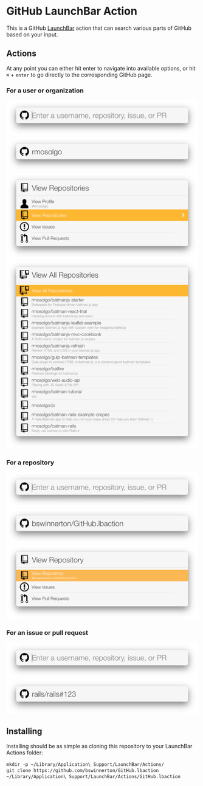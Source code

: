 # GitHub LaunchBar Action

This is a GitHub [LaunchBar](https://www.obdev.at/products/launchbar) action
that can search various parts of GitHub based on your input.

## Actions

At any point you can either hit enter to navigate into available options, or
hit `⌘` + `enter` to go directly to the corresponding GitHub page.

### For a user or organization

![](screenshots/default.png)
![](screenshots/user.png)
![](screenshots/user-expanded.png)
![](screenshots/user-repos-expanded.png)

### For a repository

![](screenshots/default.png)
![](screenshots/repo.png)
![](screenshots/repo-expanded.png)

### For an issue or pull request

![](screenshots/default.png)
![](screenshots/issue.png)

## Installing

Installing should be as simple as cloning this repository to your LaunchBar
Actions folder:

```
mkdir -p ~/Library/Application\ Support/LaunchBar/Actions/
git clone https://github.com/bswinnerton/GitHub.lbaction ~/Library/Application\ Support/LaunchBar/Actions/GitHub.lbaction
```
